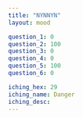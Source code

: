 ```yaml
---
title: "NYNNYN"
layout: mood

question_1: 0
question_2: 100
question_3: 0
question_4: 0
question_5: 100
question_6: 0

iching_hex: 29
iching_name: Danger
iching_desc: 
---
```

